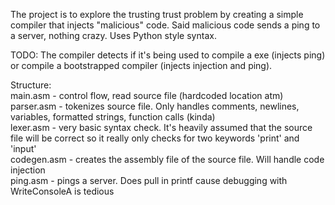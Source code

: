 The project is to explore the trusting trust problem by creating a simple compiler that injects "malicious" code. Said malicious code sends a ping to a server, nothing crazy. Uses Python style syntax.

TODO: The compiler detects if it's being used to compile a exe (injects ping) or compile a bootstrapped compiler (injects injection and ping).

Structure:  
main.asm - control flow, read source file (hardcoded location atm)  
parser.asm - tokenizes source file. Only handles comments, newlines, variables, formatted strings, function calls (kinda)  
lexer.asm - very basic syntax check. It's heavily assumed that the source file will be correct so it really only checks for two keywords 'print' and 'input'  
codegen.asm - creates the assembly file of the source file. Will handle code injection  
ping.asm - pings a server. Does pull in printf cause debugging with WriteConsoleA is tedious

